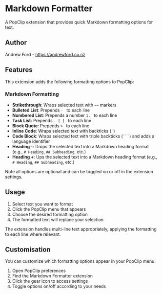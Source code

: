# Markdown Formatter 

A PopClip extension that provides quick Markdown formatting options for text.

## Author

Andrew Ford - https://andrewford.co.nz

## Features

This extension adds the following formatting options to PopClip:

### Markdown Formatting

- **Strikethrough**: Wraps selected text with `~~` markers
- **Bulleted List**: Prepends `- ` to each line
- **Numbered List**: Prepends a number `1. ` to each line
- **Task List**: Prepends `- [ ] ` to each line
- **Block Quote**: Prepends `> ` to each line
- **Inline Code**: Wraps selected text with backticks (`` ` ``)
- **Code Block**: Wraps selected text with triple backticks (```` ``` ````) and adds a language identifier
- **Heading -**: Drops the selected text into a Markdown heading format (e.g., `# Heading`, `## Subheading`, etc.)
- **Heading +**: Ups the selected text into a Markdown heading format (e.g., `# Heading`, `## Subheading`, etc.)

Note all options are optional and can be toggled on or off in the extension settings.

## Usage

1. Select text you want to format
2. Click the PopClip menu that appears
3. Choose the desired formatting option
4. The formatted text will replace your selection

The extension handles multi-line text appropriately, applying the formatting to each line where relevant.

## Customisation

You can customize which formatting options appear in your PopClip menu:

1. Open PopClip preferences
2. Find the Markdown Formatter extension
3. Click the gear icon to access settings
4. Toggle options on/off according to your needs

